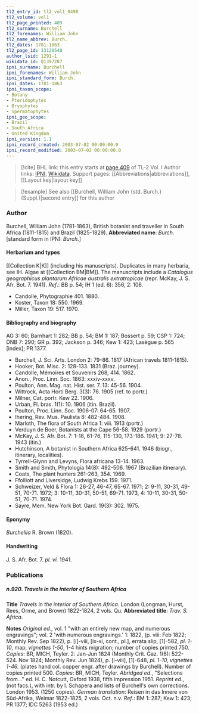 ```yaml
---
tl2_entry_id: tl2_vol1_0498
tl2_volume: vol1
tl2_page_printed: 409
tl2_surname: Burchell
tl2_forenames: William John
tl2_name_abbrev: Burch.
tl2_dates: 1781-1863
tl2_page_id: 33120540
author_lsid: 1291-1
wikidata_id: Q1397207
ipni_surname: Burchell
ipni_forenames: William John
ipni_standard_form: Burch.
ipni_dates: 1781-1863
ipni_taxon_scope: 
- Botany
- Pteridophytes
- Bryophytes
- Spermatophytes
ipni_geo_scope: 
- Brazil
- South Africa
- United Kingdom
ipni_version: 1.1
ipni_record_created: 2003-07-02 00:00:00.0
ipni_record_modified: 2003-07-02 00:00:00.0
---
```


> [!cite] BHL link: this entry starts at [page 409](https://www.biodiversitylibrary.org/page/33120540) of TL-2 Vol. I
> Author links: [IPNI](https://www.ipni.org/a/1291-1), [Wikidata](https://www.wikidata.org/wiki/Q1397207). Support pages: [[Abbreviations|abbreviations]], [[Layout key|layout key]]

> [!example] See also [[Burchell, William John {std. Burch.} (Suppl.)|second entry]] for this author

### Author

Burchell, William John (1781-1863), British botanist and traveller in South Africa (1811-1815) and Brazil (1825-1829). 
**Abbreviated name**: *Burch.* \[standard form in IPNI: *Burch.*\]

#### Herbarium and types

[[Collection K|K]] (including his manuscripts). Duplicates in many herbaria, see IH. Algae at [[Collection BM|BM]]. The manuscripts include a *Catalogus geographicus plantarum Africae australis extratropicae* (repr. McKay, J. S. Afr. Bot. 7. 1941).
*Ref*.: BB p. 54; IH 1 (ed. 6): 356, 2: 106.
- Candolle, Phytographie 401. 1880.
- Koster, Taxon 18: 550. 1969.
- Miller, Taxon 19: 517. 1970.

#### Bibliography and biography

AG 3: 60; Barnhart 1: 282; BB p. 54; BM 1: 187; Bossert p. 59; CSP 1: 724; DNB 7: 290; GR p. 392; Jackson p. 346; Kew 1: 423; Lasègue p. 565 \[index\]; PR 1377.
- Burchell, J. Sci. Arts. London 2: 79-86. 1817 (African travels 1811-1815).
- Hooker, Bot. Misc. 2: 128-133. 1831 (Braz. journey).
- Candolle, Mémoires et Souvenirs 268, 414. 1862.
- Anon., Proc. Linn. Soc. 1863: xxxiv-xxxv.
- Poulton, Ann. Mag. nat. Hist. ser. 7. 13: 45-56. 1904.
- Wittrock, Acta Horti Berg. 3(3): 76. 1905 (ref. to portr.)
- Milner, Cat. portr. Kew 22. 1906.
- Urban, Fl. bras. 1(1): 10. 1906 (itin. Brazil).
- Poulton, Proc. Linn. Soc. 1906-07: 64-65. 1907.
- Ihering, Rev. Mus. Paulista 8: 482-484. 1908.
- Marloth, The flora of South Africa 1: viii. 1913 (portr.)
- Verduyn de Boer, Botanists at the Cape 56-58. 1929 (portr.)
- McKay, J. S. Afr. Bot. 7: 1-18, 61-76, 115-130, 173-186. 1941; 9: 27-78. 1943 (itin.)
- Hutchinson, A botanist in Southern Africa 625-641. 1946 (biogr., itinerary, localities).
- Tyrrell-Glynn and Levyns, Flora africana 13-14. 1963.
- Smith and Smith, Phytologia 14(8): 492-506. 1967 (Brazilian itinerary).
- Coats, The plant hunters 261-263, 354. 1969.
- Ffolliott and Liversidge, Ludwig Krebs 159. 1971.
- Schweizer, Veld & Flora 1: 26-27, 46-47, 65-67. 1971; 2: 9-11, 30-31, 49-51, 70-71. 1972; 3: 10-11, 30-31, 50-51, 69-71. 1973, 4: 10-11, 30-31, 50-51, 70-71. 1974.
- Sayre, Mem. New York Bot. Gard. 19(3): 302. 1975.

#### Eponymy

*Burchellia* R. Brown (1820).

#### Handwriting

J. S. Afr. Bot. 7. *pl. vi.* 1941.

### Publications

##### n.920. Travels in the interior of Southern Africa

**Title**
*Travels in the interior of Southern Africa*. London (Longman, Hurst, Rees, Orme, and Brown) 1822-1824, 2 vols. Qu.
**Abbreviated title**: *Trav. S. Africa*.

**Notes**
*Original ed*., vol. 1 "with an entirely new map, and numerous engravings"; vol. 2 'with numerous engravings.'
1: 1822, (p. viii: Feb 1822; Monthly Rev. Sep 1822), p. \[i\]-viii, \[ix-xi, cont., pl.\], errata slip, \[1\]-582, *pl. 1-10*, map, *vignettes 1-50*, 1-4 hints migration; number of copies printed 750. *Copies*: BR, MICH, Teyler.
2: Jan-Jun 1824 (Monthly Crit. Gaz. 1(6): 522-524. Nov 1824; Monthly Rev. Jun 1824), p. \[i-viii\], \[1\]-648, *pl. 1-10, vignettes 1-46.* (plates hand col. copper engr. after drawings by Burchell). Number of copies printed 500. *Copies*: BR, MICH, Teyler.
*Abridged ed*., "Selections from..." ed. H. C. Notcutt, Oxford 1938, fifth impression 1951.
*Reprint ed*., (not facs.), with intr. by I. Schapera and lists of Burchell's own corrections. London 1953. (1250 copies).
*German translation*: Reisen in das Innere von Süd-Afrika, Weimar 1822-1825, 2 vols. Oct. n.v.
*Ref*.: BM 1: 287; Kew 1: 423; PR 1377; IDC 5263 (1953 ed.)

